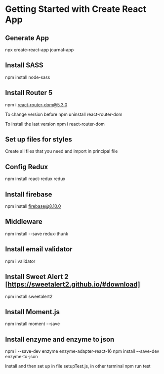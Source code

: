 # Getting Started with Create React App

## Generate App
npx create-react-app journal-app

## Install SASS

npm install node-sass

## Install Router 5

npm i react-router-dom@5.3.0

To change version before npm uninstall react-router-dom

To install the last version npm i react-router-dom

## Set up files for styles

Create all files that you need and import in principal file

## Config Redux

npm install react-redux redux

## Install firebase

npm install firebase@8.10.0

## Middleware

npm install --save redux-thunk

## Install email validator

npm i validator

## Install Sweet Alert 2 [https://sweetalert2.github.io/#download]

npm install sweetalert2

## Install Moment.js
npm install moment --save

## Install enzyme and enzyme to json
npm i --save-dev enzyme enzyme-adapter-react-16
npm install --save-dev enzyme-to-json

Install and then set up in file setupTest.js, in other terminal npm run test